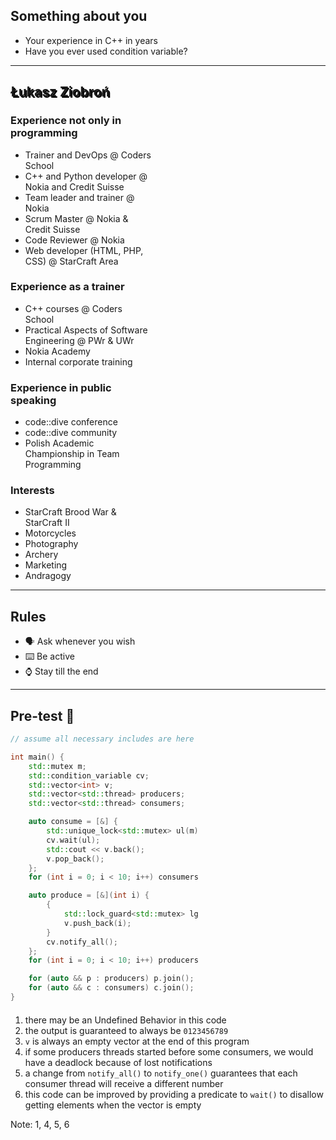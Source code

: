 ## Something about you

* Your experience in C++ in years
* Have you ever used condition variable?

___
<!-- .slide: data-background="../../img/lukin.jpg" -->

<h2 style = "text-shadow: 2px 2px black;"> Łukasz Ziobroń </h2>
<div class="box fragment" style="width: 45%; left: 0; top: 100px;">

### Experience not only in programming

* Trainer and DevOps @ Coders School
* C++ and Python developer @ Nokia and Credit Suisse
* Team leader and trainer @ Nokia
* Scrum Master @ Nokia & Credit Suisse
* Code Reviewer @ Nokia
* Web developer (HTML, PHP, CSS) @ StarCraft Area

</div>

<div class="box fragment" style="width: 45%; right: 0; top: 100px;">

### Experience as a trainer

* C++ courses @ Coders School
* Practical Aspects of Software Engineering @ PWr & UWr
* Nokia Academy
* Internal corporate training

</div>

<div class="box fragment" style="width: 45%; left: 0; top: 400px;">

### Experience in public speaking

* code::dive conference
* code::dive community
* Polish Academic Championship in Team Programming

</div>

<div class="box fragment" style="width: 45%; right: 0; top: 400px;">

### Interests

* StarCraft Brood War & StarCraft II
* Motorcycles
* Photography
* Archery
* Marketing
* Andragogy

</div>

___

## Rules

* <!-- .element: class="fragment fade-in" --> 🗣 Ask whenever you wish
* <!-- .element: class="fragment fade-in" --> ⌨️ Be active
* <!-- .element: class="fragment fade-in" --> ⌚️ Stay till the end

___
<!-- .slide: style="font-size: .65em" -->

## Pre-test 🤯

<div class="multicolumn">

<div style="width: 60%">

```cpp
// assume all necessary includes are here

int main() {
    std::mutex m;
    std::condition_variable cv;
    std::vector<int> v;
    std::vector<std::thread> producers;
    std::vector<std::thread> consumers;

    auto consume = [&] {
        std::unique_lock<std::mutex> ul(m);
        cv.wait(ul);
        std::cout << v.back();
        v.pop_back();
    };
    for (int i = 0; i < 10; i++) consumers.emplace_back(consume);

    auto produce = [&](int i) {
        {
            std::lock_guard<std::mutex> lg(m);
            v.push_back(i);
        }
        cv.notify_all();
    };
    for (int i = 0; i < 10; i++) producers.emplace_back(produce, i);

    for (auto && p : producers) p.join();
    for (auto && c : consumers) c.join();
}
```

</div>

<div class="col" style="margin-top: 20px">

1. there may be an Undefined Behavior in this code
2. the output is guaranteed to always be <code>0123456789</code>
3. <code>v</code> is always an empty vector at the end of this program
4. if some producers threads started before some consumers, we would have a deadlock because of lost notifications
5. a change from <code>notify_all()</code> to <code>notify_one()</code> guarantees that each consumer thread will receive a different number
6. this code can be improved by providing a predicate to <code>wait()</code> to disallow getting elements when the vector is empty

Note: 1, 4, 5, 6

</div>

</div>
